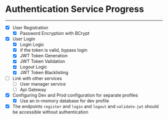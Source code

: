 # Authentication Service Progress

---
- [x] User Registration
  - [x] Password Encryption with BCrypt
- [x] User Login
  - [x] Login Logic
  - [x] if the token is valid, bypass login
  - [x] JWT Token Generation
  - [x] JWT Token Validation
  - [x] Logout Logic
  - [x] JWT Token Blacklisting
- [ ] Link with other services
  - [ ] User manager service
  - [ ] Api Gateway
- [x] Configuring Dev and Prod configuration for separate profiles
  - [x] Use an in-memory database for dev profile
- [x] The endpoints `register` and `login` and `logout` and `validate-jwt` should be accessible without authentication
